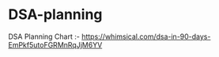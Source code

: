 # DSA-planning


DSA Planning Chart :- https://whimsical.com/dsa-in-90-days-EmPkf5utoFGRMnRqJjM6YV

